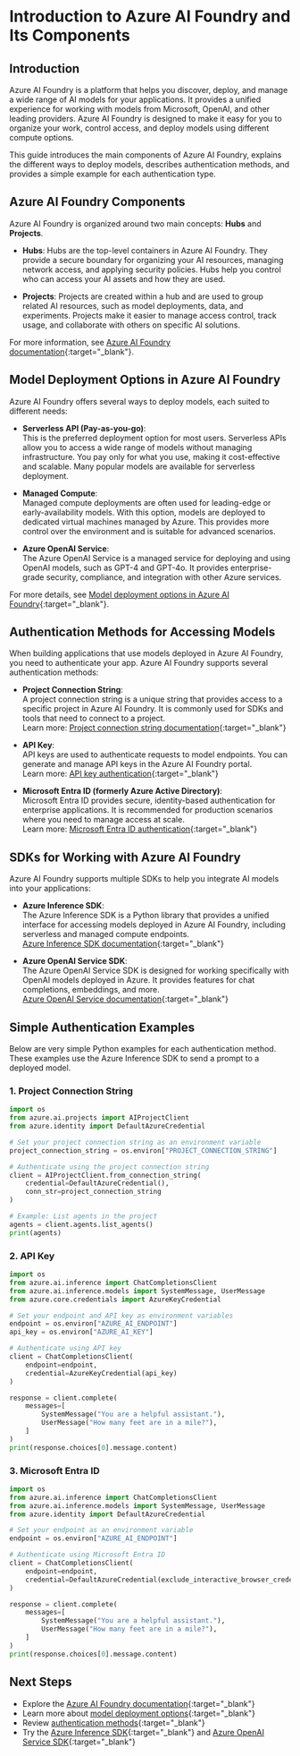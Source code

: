 # Introduction to Azure AI Foundry and Its Components

## Introduction

Azure AI Foundry is a platform that helps you discover, deploy, and manage a wide range of AI models for your applications. It provides a unified experience for working with models from Microsoft, OpenAI, and other leading providers. Azure AI Foundry is designed to make it easy for you to organize your work, control access, and deploy models using different compute options.

This guide introduces the main components of Azure AI Foundry, explains the different ways to deploy models, describes authentication methods, and provides a simple example for each authentication type.

## Azure AI Foundry Components

Azure AI Foundry is organized around two main concepts: **Hubs** and **Projects**.

- **Hubs**: Hubs are the top-level containers in Azure AI Foundry. They provide a secure boundary for organizing your AI resources, managing network access, and applying security policies. Hubs help you control who can access your AI assets and how they are used.

- **Projects**: Projects are created within a hub and are used to group related AI resources, such as model deployments, data, and experiments. Projects make it easier to manage access control, track usage, and collaborate with others on specific AI solutions.

For more information, see [Azure AI Foundry documentation](https://learn.microsoft.com/azure/ai-foundry/){:target="_blank"}.

## Model Deployment Options in Azure AI Foundry

Azure AI Foundry offers several ways to deploy models, each suited to different needs:

- **Serverless API (Pay-as-you-go)**:  
  This is the preferred deployment option for most users. Serverless APIs allow you to access a wide range of models without managing infrastructure. You pay only for what you use, making it cost-effective and scalable. Many popular models are available for serverless deployment.

- **Managed Compute**:  
  Managed compute deployments are often used for leading-edge or early-availability models. With this option, models are deployed to dedicated virtual machines managed by Azure. This provides more control over the environment and is suitable for advanced scenarios.

- **Azure OpenAI Service**:  
  The Azure OpenAI Service is a managed service for deploying and using OpenAI models, such as GPT-4 and GPT-4o. It provides enterprise-grade security, compliance, and integration with other Azure services.

For more details, see [Model deployment options in Azure AI Foundry](https://learn.microsoft.com/azure/ai-foundry/how-to/model-catalog-overview){:target="_blank"}.

## Authentication Methods for Accessing Models

When building applications that use models deployed in Azure AI Foundry, you need to authenticate your app. Azure AI Foundry supports several authentication methods:

- **Project Connection String**:  
  A project connection string is a unique string that provides access to a specific project in Azure AI Foundry. It is commonly used for SDKs and tools that need to connect to a project.  
  Learn more: [Project connection string documentation](https://learn.microsoft.com/azure/ai-foundry/how-to/project-connection-string){:target="_blank"}

- **API Key**:  
  API keys are used to authenticate requests to model endpoints. You can generate and manage API keys in the Azure AI Foundry portal.  
  Learn more: [API key authentication](https://learn.microsoft.com/azure/ai-foundry/how-to/authentication-keys){:target="_blank"}

- **Microsoft Entra ID (formerly Azure Active Directory)**:  
  Microsoft Entra ID provides secure, identity-based authentication for enterprise applications. It is recommended for production scenarios where you need to manage access at scale.  
  Learn more: [Microsoft Entra ID authentication](https://learn.microsoft.com/azure/ai-foundry/how-to/authentication-entra-id){:target="_blank"}

## SDKs for Working with Azure AI Foundry

Azure AI Foundry supports multiple SDKs to help you integrate AI models into your applications:

- **Azure Inference SDK**:  
  The Azure Inference SDK is a Python library that provides a unified interface for accessing models deployed in Azure AI Foundry, including serverless and managed compute endpoints.  
  [Azure Inference SDK documentation](https://aka.ms/aiservices/inference){:target="_blank"}

- **Azure OpenAI Service SDK**:  
  The Azure OpenAI Service SDK is designed for working specifically with OpenAI models deployed in Azure. It provides features for chat completions, embeddings, and more.  
  [Azure OpenAI Service documentation](https://learn.microsoft.com/azure/ai-services/openai/overview){:target="_blank"}

## Simple Authentication Examples

Below are very simple Python examples for each authentication method. These examples use the Azure Inference SDK to send a prompt to a deployed model.

### 1. Project Connection String

```python
import os
from azure.ai.projects import AIProjectClient
from azure.identity import DefaultAzureCredential

# Set your project connection string as an environment variable
project_connection_string = os.environ["PROJECT_CONNECTION_STRING"]

# Authenticate using the project connection string
client = AIProjectClient.from_connection_string(
    credential=DefaultAzureCredential(),
    conn_str=project_connection_string
)

# Example: List agents in the project
agents = client.agents.list_agents()
print(agents)
```

### 2. API Key

```python
import os
from azure.ai.inference import ChatCompletionsClient
from azure.ai.inference.models import SystemMessage, UserMessage
from azure.core.credentials import AzureKeyCredential

# Set your endpoint and API key as environment variables
endpoint = os.environ["AZURE_AI_ENDPOINT"]
api_key = os.environ["AZURE_AI_KEY"]

# Authenticate using API key
client = ChatCompletionsClient(
    endpoint=endpoint,
    credential=AzureKeyCredential(api_key)
)

response = client.complete(
    messages=[
        SystemMessage("You are a helpful assistant."),
        UserMessage("How many feet are in a mile?"),
    ]
)
print(response.choices[0].message.content)
```

### 3. Microsoft Entra ID

```python
import os
from azure.ai.inference import ChatCompletionsClient
from azure.ai.inference.models import SystemMessage, UserMessage
from azure.identity import DefaultAzureCredential

# Set your endpoint as an environment variable
endpoint = os.environ["AZURE_AI_ENDPOINT"]

# Authenticate using Microsoft Entra ID
client = ChatCompletionsClient(
    endpoint=endpoint,
    credential=DefaultAzureCredential(exclude_interactive_browser_credential=False)
)

response = client.complete(
    messages=[
        SystemMessage("You are a helpful assistant."),
        UserMessage("How many feet are in a mile?"),
    ]
)
print(response.choices[0].message.content)
```

## Next Steps

- Explore the [Azure AI Foundry documentation](https://learn.microsoft.com/azure/ai-foundry/){:target="_blank"}
- Learn more about [model deployment options](https://learn.microsoft.com/azure/ai-foundry/how-to/model-catalog-overview){:target="_blank"}
- Review [authentication methods](https://learn.microsoft.com/azure/ai-foundry/how-to/authentication-overview){:target="_blank"}
- Try the [Azure Inference SDK](https://aka.ms/aiservices/inference){:target="_blank"} and [Azure OpenAI Service SDK](https://learn.microsoft.com/azure/ai-services/openai/overview){:target="_blank"}